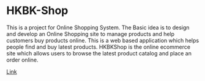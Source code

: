 # HKBK-Shop
This is a project for Online Shopping System. The Basic idea is to design and develop an Online Shopping site to manage products and help customers buy products online. This is a web based application which helps people find and buy latest products. HKBKShop is the online ecommerce site which allows users to browse the latest product catalog and place an order online.

[Link](https://fast.com)
